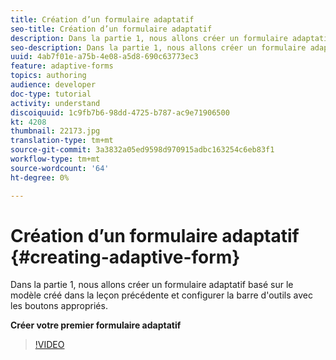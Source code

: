 ```yaml
---
title: Création d’un formulaire adaptatif
seo-title: Création d’un formulaire adaptatif
description: Dans la partie 1, nous allons créer un formulaire adaptatif, ajouter et configurer la barre d'outils avec les boutons appropriés.
seo-description: Dans la partie 1, nous allons créer un formulaire adaptatif, ajouter et configurer la barre d'outils avec les boutons appropriés.
uuid: 4ab7f01e-a75b-4e08-a5d8-690c63773ec3
feature: adaptive-forms
topics: authoring
audience: developer
doc-type: tutorial
activity: understand
discoiquuid: 1c9fb7b6-98dd-4725-b787-ac9e71906500
kt: 4208
thumbnail: 22173.jpg
translation-type: tm+mt
source-git-commit: 3a3832a05ed9598d970915adbc163254c6eb83f1
workflow-type: tm+mt
source-wordcount: '64'
ht-degree: 0%

---
```



# Création d’un formulaire adaptatif {#creating-adaptive-form}

Dans la partie 1, nous allons créer un formulaire adaptatif basé sur le modèle créé dans la leçon précédente et configurer la barre d&#39;outils avec les boutons appropriés.

**Créer votre premier formulaire adaptatif**

>[!VIDEO](https://video.tv.adobe.com/v/22173/quality=9)
